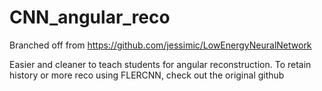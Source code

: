 # CNN_angular_reco

Branched off from https://github.com/jessimic/LowEnergyNeuralNetwork

Easier and cleaner to teach students for angular reconstruction. To retain history or more reco using FLERCNN, check out the original github 
